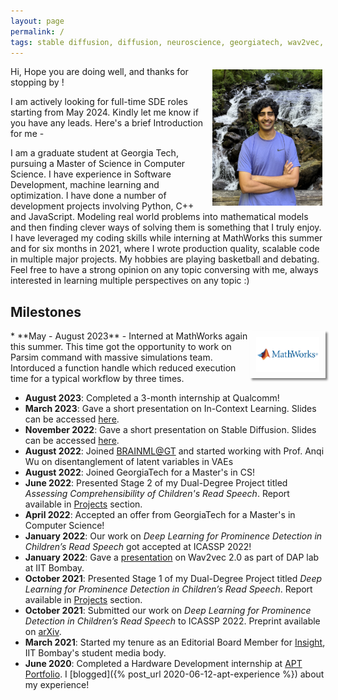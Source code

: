 ```yaml
---
layout: page
permalink: /
tags: stable diffusion, diffusion, neuroscience, georgiatech, wav2vec, oral reading fluency, prosody, insight, apt portfolio, hardware internship
---
```

<!-- {% include JB/setup %} -->

<img style="float: right; width: 35%; padding: 5px;" src="../assets/img/profile.jpg">

Hi,
Hope you are doing well, and thanks for stopping by !

I am actively looking for full-time SDE roles starting from May 2024. Kindly let me know if you have any leads.
Here's a brief Introduction for me - 

I am a graduate student at Georgia Tech, pursuing a Master of Science in Computer Science. I have experience in Software Development, machine learning and optimization. I have done a number of development projects involving Python, C++ and JavaScript. Modeling real world problems into mathematical models and then finding clever ways of solving them is something that I truly enjoy. I have leveraged my coding skills while interning at MathWorks this summer and for six months in 2021, where I wrote production quality, scalable code in multiple major projects.
My hobbies are playing basketball and debating. Feel free to have a strong opinion on any topic conversing with me, always interested in learning multiple perspectives on any topic :)

<!-- Hi! My name is Siddharth Singh Solanki.

I am pursuing a Master's in Computer Science at GeorgiaTech.

I am interested in the fields of **Machine Learning, Speech Processing** and **Computational Neuroscience**.

I plan to use this website as a medium for sharing projects and other random thoughts.

If in a hurry, you can have a look at my [CV]({{site.url}}/cv).

I blog about my experiences [here]({{site.url}}/blog.html). -->

## Milestones

<!-- <div style="height:250px;overflow:auto;"> -->

<img style="float: right; width: 20%; padding: 10px; box-shadow: 3px 3px 3px gray; " src="../assets/logos/mathworks-vector-logo.png">
* **May - August 2023** - 
 Interned at MathWorks again this summer. This time got the opportunity to work on Parsim command with massive simulations team. Intorduced a function handle which reduced execution time for a typical workflow by three times.

* **August 2023**: Completed a 3-month internship at Qualcomm!
* **March 2023**: Gave a short presentation on In-Context Learning. Slides can be accessed [here]({{site.url}}/assets/pdf/icl.pdf).
* **November 2022**: Gave a short presentation on Stable Diffusion. Slides can be accessed [here]({{site.url}}/assets/pdf/sd_ppt.pdf).
* **August 2022**: Joined [BRAINML@GT](https://sites.google.com/view/brainml/home) and started working with Prof. Anqi Wu
on disentanglement of latent variables in VAEs  
* **August 2022**: Joined GeorgiaTech for a Master's in CS!
* **June 2022**: Presented Stage 2 of my Dual-Degree Project titled _Assessing Comprehensibility of Children's Read Speech_. Report available in [Projects]({{site.url}}/projects.html) section.
* **April 2022**: Accepted an offer from GeorgiaTech for a Master's in Computer Science!
* **January 2022**: Our work on *Deep Learning for Prominence Detection in Children’s Read Speech* got accepted at ICASSP 2022!
* **January 2022**: Gave a [presentation]({{site.url}}/assets/pdf/dap_wav2vec.pdf) on Wav2vec 2.0 as part of DAP lab at IIT Bombay.
* **October 2021**: Presented Stage 1 of my Dual-Degree Project titled _Deep Learning for Prominence Detection in Children’s Read Speech_. Report available in [Projects]({{site.url}}/projects.html) section. 
* **October 2021**: Submitted our work on *Deep Learning for Prominence Detection in Children’s Read Speech* to ICASSP 2022. Preprint available on [arXiv](https://arxiv.org/abs/2110.14273).
* **March 2021**: Started my tenure as an Editorial Board Member for [Insight](https://www.insightiitb.org),
  IIT Bombay's student media body.
* **June 2020**: Completed a Hardware Development internship at [APT Portfolio](http://aptportfolio.com). I [blogged]({% post_url 2020-06-12-apt-experience %}) about my experience!
<!-- </div> -->


